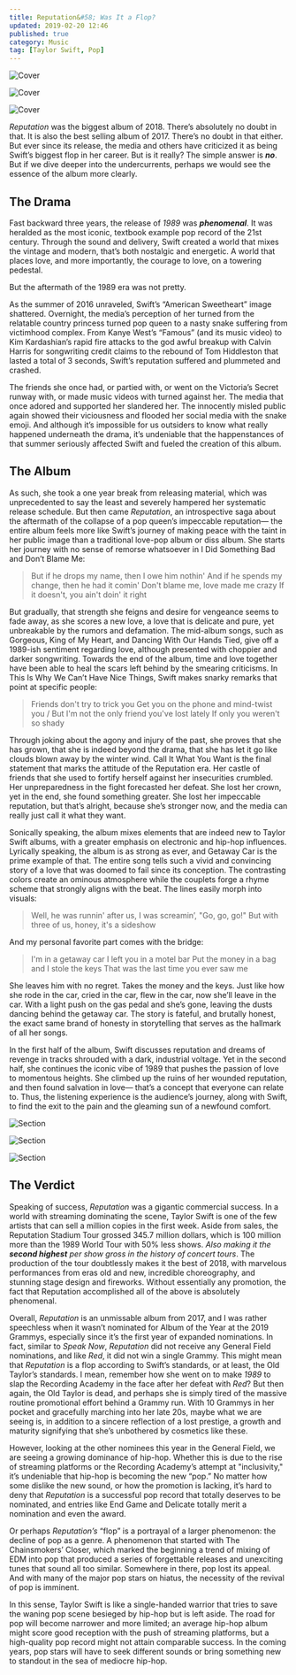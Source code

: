 ```yaml
---
title: Reputation&#58; Was It a Flop?
updated: 2019-02-20 12:46
published: true
category: Music
tag: [Taylor Swift, Pop]
---
```


![Cover](https://static1.squarespace.com/static/55cb5414e4b0c0f75a3e7c4d/t/5a10f17771c10ba5531af53c/1511059918416/taylor-swift-bio1.jpg?format=1000w)

![Cover](https://seatgeek.com/tba/wp-content/uploads/2017/08/taylor-swift_promo.png)

![Cover](https://images.dailyhive.com/20171113082227/Taylor-Swift-Toronto-concert.jpg)

_Reputation_ was the biggest album of 2018. There’s absolutely no doubt in that. It is also the best selling album of 2017. There’s no doubt in that either. But ever since its release, the media and others have criticized it as being Swift’s biggest flop in her career. But is it really? The simple answer is **_no_**. But if we dive deeper into the undercurrents, perhaps we would see the essence of the album more clearly.

<div class="divider"></div>

## The Drama

Fast backward three years, the release of _1989_ was **_phenomenal_**. It was heralded as the most iconic, textbook example pop record of the 21st century. Through the sound and delivery, Swift created a world that mixes the vintage and modern, that’s both nostalgic and energetic. A world that places love, and more importantly, the courage to love, on a towering pedestal. 

But the aftermath of the 1989 era was not pretty.

As the summer of 2016 unraveled, Swift’s “American Sweetheart” image shattered. Overnight, the media’s perception of her turned from the relatable country princess turned pop queen to a nasty snake suffering from victimhood complex. From Kanye West’s “Famous” (and its music video) to Kim Kardashian’s rapid fire attacks to the god awful breakup with Calvin Harris for songwriting credit claims to the rebound of Tom Hiddleston that lasted a total of 3 seconds, Swift’s reputation suffered and plummeted and crashed. 

The friends she once had, or partied with, or went on the Victoria’s Secret runway with, or made music videos with turned against her. The media that once adored and supported her slandered her. The innocently misled public again showed their viciousness and flooded her social media with the snake emoji. And although it’s impossible for us outsiders to know what really happened underneath the drama, it’s undeniable that the happenstances of that summer seriously affected Swift and fueled the creation of this album.

<div class="divider"></div>

## The Album

As such, she took a one year break from releasing material, which was unprecedented to say the least and severely hampered her systematic release schedule. But then came _Reputation_, an introspective saga about the aftermath of the collapse of a pop queen’s impeccable reputation— the entire album feels more like Swift’s journey of making peace with the taint in her public image than a traditional love-pop album or diss album. She starts her journey with no sense of remorse whatsoever in I Did Something Bad and Don’t Blame Me:
> But if he drops my name, then I owe him nothin'
> And if he spends my change, then he had it comin'
> Don't blame me, love made me crazy
> If it doesn't, you ain't doin' it right

But gradually, that strength she feigns and desire for vengeance seems to fade away, as she scores a new love, a love that is delicate and pure, yet unbreakable by the rumors and defamation. The mid-album songs, such as Gorgeous, King of My Heart, and Dancing With Our Hands Tied, give off a 1989-ish sentiment regarding love, although presented with choppier and darker songwriting. Towards the end of the album, time and love together have been able to heal the scars left behind by the smearing criticisms. In This Is Why We Can’t Have Nice Things, Swift makes snarky remarks that point at specific people:
> Friends don't try to trick you
> Get you on the phone and mind-twist you /
> But I'm not the only friend you've lost lately
> If only you weren't so shady

Through joking about the agony and injury of the past, she proves that she has grown, that she is indeed beyond the drama, that she has let it go like clouds blown away by the winter wind. Call It What You Want is the final statement that marks the attitude of the Reputation era. Her castle of friends that she used to fortify herself against her insecurities crumbled. Her unpreparedness in the fight forecasted her defeat. She lost her crown, yet in the end, she found something greater. She lost her impeccable reputation, but that’s alright, because she’s stronger now, and the media can really just call it what they want.

Sonically speaking, the album mixes elements that are indeed new to Taylor Swift albums, with a greater emphasis on electronic and hip-hop influences. Lyrically speaking, the album is as strong as ever, and Getaway Car is the prime example of that. The entire song tells such a vivid and convincing story of a love that was doomed to fail since its conception. The contrasting colors create an ominous atmosphere while the couplets forge a rhyme scheme that strongly aligns with the beat. The lines easily morph into visuals:
> Well, he was runnin' after us, I was screamin’, "Go, go, go!"
> But with three of us, honey, it's a sideshow

And my personal favorite part comes with the bridge:
> I'm in a getaway car
> I left you in a motel bar
> Put the money in a bag and I stole the keys
> That was the last time you ever saw me

She leaves him with no regret. Takes the money and the keys.  Just like how she rode in the car, cried in the car, flew in the car, now she’ll leave in the car. With a light push on the gas pedal and she’s gone, leaving the dusts dancing behind the getaway car. The story is fateful, and brutally honest, the exact same brand of honesty in storytelling that serves as the hallmark of all her songs.

In the first half of the album, Swift discusses reputation and dreams of revenge in tracks shrouded with a dark, industrial voltage. Yet in the second half, she continues the iconic vibe of 1989 that pushes the passion of love to momentous heights. She climbed up the ruins of her wounded reputation, and then found salvation in love— that’s a concept that everyone can relate to. Thus, the listening experience is the audience’s journey, along with Swift, to find the exit to the pain and the gleaming sun of a newfound comfort.

![Section](https://www.philly.com/resizer/aDjqN0LW_l-NmG96oVQuPCcpjX8=/1400x0/center/middle/arc-anglerfish-arc2-prod-pmn.s3.amazonaws.com/public/T45JUACWFNFHJLT23COTJZ3K6M.jpg)


![Section](https://assets.teenvogue.com/photos/5ae2102e7ec0444ce4daa3b1/16:9/w_1280,c_limit/lede.jpg)

![Section](https://www.etonline.com/sites/default/files/images/2018-05/et_050818_taylorswiftvp.png)


<div class="divider"></div>

## The Verdict

Speaking of success, _Reputation_ was a gigantic commercial success. In a world with streaming dominating the scene, Taylor Swift is one of the few artists that can sell a million copies in the first week. Aside from sales, the Reputation Stadium Tour grossed 345.7 million dollars, which is 100 million more than the 1989 World Tour with 50% less shows. _Also making it the **second highest** per show gross in the history of concert tours_. The production of the tour doubtlessly makes it the best of 2018, with marvelous performances from eras old and new, incredible choreography, and stunning stage design and fireworks. Without essentially any promotion, the fact that Reputation accomplished all of the above is absolutely phenomenal.

Overall, _Reputation_ is an unmissable album from 2017, and I was rather speechless when it wasn’t nominated for Album of the Year at the 2019 Grammys, especially since it’s the first year of expanded nominations. In fact, similar to _Speak Now_, _Reputation_ did not receive any General Field nominations, and like _Red_, it did not win a single Grammy. This might mean that _Reputation_ is a flop according to Swift’s standards, or at least, the Old Taylor’s standards. I mean, remember how she went on to make _1989_ to slap the Recording Academy in the face after her defeat with _Red_? But then again, the Old Taylor is dead, and perhaps she is simply tired of the massive routine promotional effort behind a Grammy run. With 10 Grammys in her pocket and gracefully marching into her late 20s, maybe what we are seeing is, in addition to a sincere reflection of a lost prestige, a growth and maturity signifying that she’s unbothered by cosmetics like these. 

However, looking at the other nominees this year in the General Field, we are seeing a growing dominance of hip-hop. Whether this is due to the rise of streaming platforms or the Recording Academy’s attempt at "inclusivity," it’s undeniable that hip-hop is becoming the new “pop.” No matter how some dislike the new sound, or how the promotion is lacking, it’s hard to deny that _Reputation_ is a successful pop record that totally deserves to be nominated, and entries like End Game and Delicate totally merit a nomination and even the award.

Or perhaps _Reputation’s_ “flop” is a portrayal of a larger phenomenon: the decline of pop as a genre. A phenomenon that started with The Chainsmokers’ Closer, which marked the beginning a trend of mixing of EDM into pop that produced a series of forgettable releases and unexciting tunes that sound all too similar. Somewhere in there, pop lost its appeal. And with many of the major pop stars on hiatus, the necessity of the revival of pop is imminent.

In this sense, Taylor Swift is like a single-handed warrior that tries to save the waning pop scene besieged by hip-hop but is left aside. The road for pop will become narrower and more limited; an average hip-hop album might score good reception with the push of streaming platforms, but a high-quality pop record might not attain comparable success. In the coming years, pop stars will have to seek different sounds or bring something new to standout in the sea of mediocre hip-hop.

